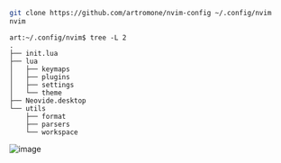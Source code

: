 ```bash
git clone https://github.com/artromone/nvim-config ~/.config/nvim
nvim
```

```
art:~/.config/nvim$ tree -L 2
.
├── init.lua
├── lua
│   ├── keymaps
│   ├── plugins
│   ├── settings
│   └── theme
├── Neovide.desktop
└── utils
    ├── format
    ├── parsers
    └── workspace
```

![image](https://github.com/artromone/nvim-config/assets/117440530/aa28da6a-51a7-4a45-b12c-1a4a7b8e32ff)
